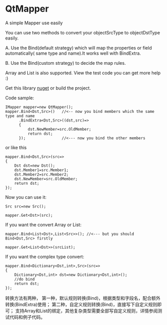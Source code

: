# QtMapper
A simple Mapper use easily

You can use two methods to convert your objectSrcType to objectDstType easily.

A. Use the Bind(default strategy) which will map the properties or field automatically( same type and name).It works well with BindExtra.

B. Use the Bind(custom strategy) to decide the map rules.

Array and List is also supported. View the test code you can get more help :)

Get this library [nuget][1] or build the project.

Code sample:

    IMapper mapper=new QtMapper();
    mapper.Bind<Dst,Src>()   //<-- now you bind members which the same type and name
          .BindExtra<Dst,Src>((dst,src)=>
          {
              dst.NewMember=src.OldMember;
              return dst;
          });                //<--- now you bind the other members        
    
or like this
    
    mapper.Bind<Dst,Src>(src=>
    {
        Dst dst=new Dst();
        dst.Member1=src.Member1;
        dst.Member2=src.Member2;
        dst.NewMember=src.OldMember;
        return dst;
    });
    
Now you can use it:

    Src src=new Src();
    
    mapper.Get<Dst>(src);

If you want the convert Array or List:

    mapper.Bind<List<Dst>,List<Src>>(); //<--- but you should Bind<Dst,Src> firstly
    
    mapper.Get<List<Dst>>(srcList);
    
If you want the complex type convert:
    
    mapper.Bind<Dictionary<Dst,int>,Src>(src=>
    {
        Dictionary<Dst,int> dst=new Dictionary<Dst,int>();
        //do bind
        return dst;
    });
    
    
    
转换方法有两种，
第一种，默认规则转换(Bind)，根据类型和字段名，配合额外转换(BindExtra)使用；
第二种，自定义规则转换(Bind)，直接写下自定义规则即可；
支持Array和List的绑定，其他复杂类型需要全部写自定义规则，详情参阅测试代码和例子代码。
    
  [1]: https://www.nuget.org/packages/QtMapper/0.2.0
